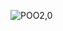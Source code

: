 ![POO2,0](https://user-images.githubusercontent.com/123508013/236587755-d75c8d66-29fd-4ceb-a08d-acb95813a4ac.png)
